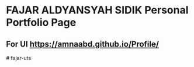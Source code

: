 # FAJAR ALDYANSYAH SIDIK Personal Portfolio Page

## For UI https://amnaabd.github.io/Profile/
#   f a j a r - u t s  
 